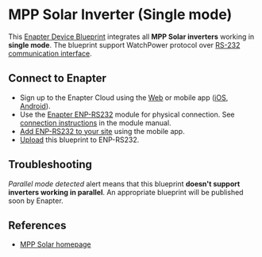 # MPP Solar Inverter (Single mode)

This [Enapter Device Blueprint](https://go.enapter.com/marketplace-readme) integrates all **MPP Solar inverters** working in **single mode**. The blueprint support WatchPower protocol over [RS-232 communication interface](https://go.enapter.com/developers-enapter-rs232).

## Connect to Enapter

- Sign up to the Enapter Cloud using the [Web](https://cloud.enapter.com/) or mobile app ([iOS](https://apps.apple.com/app/id1388329910), [Android](https://play.google.com/store/apps/details?id=com.enapter&hl=en)).
- Use the [Enapter ENP-RS232](https://go.enapter.com/handbook-enp-rs232) module for physical connection. See [connection instructions](https://go.enapter.com/handbook-enp-rs232-conn) in the module manual.
- [Add ENP-RS232 to your site](https://go.enapter.com/handbook-mobile-app) using the mobile app.
- [Upload](https://go.enapter.com/developers-upload-blueprint) this blueprint to ENP-RS232.

## Troubleshooting

_Parallel mode detected_ alert means that this blueprint **doesn't support inverters working in parallel**. An appropriate blueprint will be published soon by Enapter.

## References

- [MPP Solar homepage](https://go.enapter.com/mpp-solar-website)
